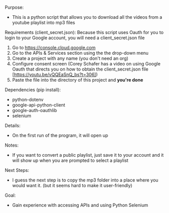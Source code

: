 Purpose:
- This is a python script that allows you to download all the videos from a youtube playlist into mp3 files

Requirements (client_secret.json): Because this script uses Oauth for you to login to your Google account, you will need a client_secret.json file
1. Go to https://console.cloud.google.com
2. Go to the APIs & Services section using the the drop-down menu
3. Create a project with any name (you don't need an org)
4. Configure consent screen (Corey Schafer has a video on using Google Oauth that directs you on how to obtain the client_secret.json file [https://youtu.be/vQQEaSnQ_bs?t=306])
5. Paste the file into the directory of this project and **you're done**

Dependencies (pip install):
- python-dotenv
- google-api-python-client
- google-auth-oauthlib
- selenium


Details:
- On the first run of the program, it will open up 


Notes:
- If you want to convert a public playlist, just save it to your account and it will show up when you are prompted to select a playlist

Next Steps:
- I guess the next step is to copy the mp3 folder into a place where you would want it. (but it seems hard to make it user-friendly)

Goal:
- Gain experience with accessing APIs and using Python Selenium
